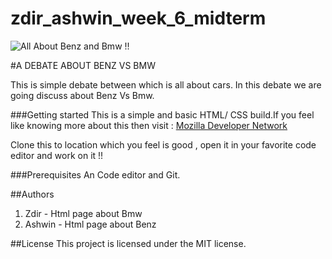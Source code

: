 # zdir_ashwin_week_6_midterm

![All About Benz and Bmw !!](benzvsbmw.jpg "A Debate")

#A DEBATE ABOUT BENZ VS BMW

This is simple debate between which is all about cars. In this debate we are going discuss about Benz Vs Bmw. 

###Getting started
This is a simple and basic HTML/ CSS build.If you feel like knowing more about this then visit : [Mozilla Developer Network](https://developer.mozilla.org/en-US/docs/Learn)

Clone this to location which you feel is good , open it in your favorite code editor and work on it !! 

###Prerequisites 
An Code editor and Git.

##Authors
1. Zdir - Html page about Bmw
2. Ashwin - Html page about Benz

##License
This project is licensed under the MIT license.
